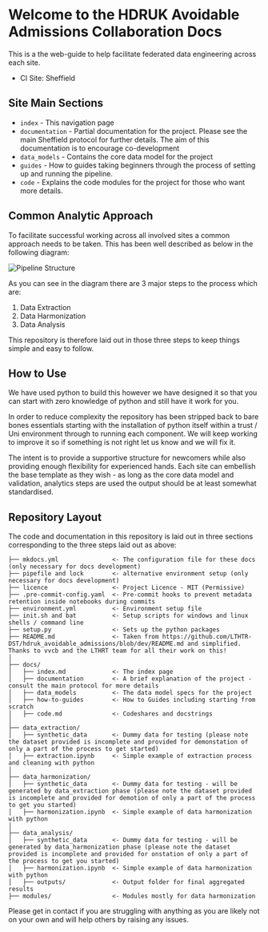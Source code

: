 # Welcome to the HDRUK Avoidable Admissions Collaboration Docs

This is a the web-guide to help facilitate federated data engineering across each site.

- CI Site: Sheffield

## Site Main Sections

* `index`          - This navigation page
* `documentation`  - Partial documentation for the project. Please see the main Sheffield protocol for further details. The aim of this documentation is to encourage co-development
* `data_models`    - Contains the core data model for the project
* `guides`         - How to guides taking beginners through the process of setting up and running the pipeline.
* `code`           - Explains the code modules for the project for those who want more details.

## Common Analytic Approach

To facilitate successful working across all involved sites a common approach needs to be taken. This has been well described as below in the following diagram:

![Pipeline Structure](https://github.com/MattStammers/hdruk_avoidable_admissions_collaboration_docs/blob/main/docs/images/pipeline.JPG?raw=true)

As you can see in the diagram there are 3 major steps to the process which are:

1. Data Extraction
2. Data Harmonization
3. Data Analysis

This repository is therefore laid out in those three steps to keep things simple and easy to follow.

## How to Use

We have used python to build this however we have designed it so that you can start with zero knowledge of python and still have it work for you.

In order to reduce complexity the repository has been stripped back to bare bones essentials starting with the installation of python itself within a trust / Uni environment through to running each component. We will keep working to improve it so if something is not right let us know and we will fix it.

The intent is to provide a supportive structure for newcomers while also providing enough flexibility for experienced hands. Each site can embellish the base template as they wish - as long as the core data model and validation, analytics steps are used the output should be at least somewhat standardised.

## Repository Layout

The code and documentation in this repository is laid out in three sections corresponding to the three steps laid out as above:

    ├── mkdocs.yml               <- The configuration file for these docs (only necessary for docs development)
    ├── pipefile and lock        <- alternative environment setup (only necessary for docs development)
    ├── licence                  <- Project Licence - MIT (Permissive)
    ├── .pre-commit-config.yaml  <- Pre-commit hooks to prevent metadata retention inside notebooks during commits
    ├── environment.yml          <- Environment setup file
    ├── init.sh and bat          <- Setup scripts for windows and linux shells / command line
    ├── setup.py                 <- Sets up the python packages
    ├── README.md                <- Taken from https://github.com/LTHTR-DST/hdruk_avoidable_admissions/blob/dev/README.md and simplified. Thanks to vvcb and the LTHRT team for all their work on this!
    │
    ├── docs/
    │   ├── index.md             <- The index page
    │   ├── documentation        <- A brief explanation of the project - consult the main protocol for more details
    │   ├── data_models          <- The data model specs for the project
    │   ├── how-to-guides        <- How to Guides including starting from scratch
    │   ├── code.md              <- Codeshares and docstrings
    │
    ├── data_extraction/
    │   ├── synthetic_data       <- Dummy data for testing (please note the dataset provided is incomplete and provided for demonstation of only a part of the process to get started)
    │   ├── extraction.ipynb     <- Simple example of extraction process and cleaning with python
    │
    ├── data_harmonization/
    │   ├── synthetic_data       <- Dummy data for testing - will be generated by data_extraction phase (please note the dataset provided is incomplete and provided for demotion of only a part of the process to get you started)
    │   ├── harmonization.ipynb  <- Simple example of data harmonization with python
    │
    ├── data_analysis/
    │   ├── synthetic_data       <- Dummy data for testing - will be generated by data_harmonization phase (please note the dataset provided is incomplete and provided for onstation of only a part of the process to get you started)
    │   ├── harmonization.ipynb  <- Simple example of data harmonization with python
    │   ├── outputs/             <- Output folder for final aggregated results
    ├── modules/                 <- Modules mostly for data harmonization


Please get in contact if you are struggling with anything as you are likely not on your own and will help others by raising any issues.

